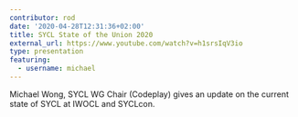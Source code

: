 ```yaml
---
contributor: rod
date: '2020-04-28T12:31:36+02:00'
title: SYCL State of the Union 2020
external_url: https://www.youtube.com/watch?v=h1srsIqV3io
type: presentation
featuring:
  - username: michael
---
```


Michael Wong, SYCL WG Chair (Codeplay) gives an update on the current state of SYCL at IWOCL and SYCLcon.

